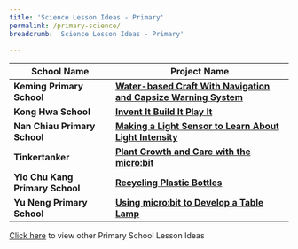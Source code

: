 ```yaml
---
title: 'Science Lesson Ideas - Primary'
permalink: /primary-science/
breadcrumb: 'Science Lesson Ideas - Primary'

---
```



| School Name | Project Name |
|--|--|
| **Keming Primary School** | **[Water-based Craft With Navigation and Capsize Warning System](/keming-primary-water-based-craft-with-navigation-and-capsize-warning-system/)** |
| **Kong Hwa School** | **[Invent It Build It Play It](/kong-hwa-school-invent-it-build-it-play-it/)** |
| **Nan Chiau Primary School** | **[Making a Light Sensor to Learn About Light Intensity](/nan-chiau-primary-making-a-light-sensor-to-learn-about-light-intensity/)** |
| **Tinkertanker** | **[Plant Growth and Care with the micro:bit](/tinkertanker-plant-growth-and-care-with-the-microbit/)** |
| **Yio Chu Kang Primary School** | **[Recycling Plastic Bottles](/yio-chu-kang-primary-recycling-plastic-bottles/)** |
| **Yu Neng Primary School** | **[Using micro:bit to Develop a Table Lamp](/yu-neng-primary-using-microbit-to-develop-a-table-lamp/)** |

[Click here](/in-schools/digital-maker/lesson-ideas-primary/) to view other Primary School Lesson Ideas
